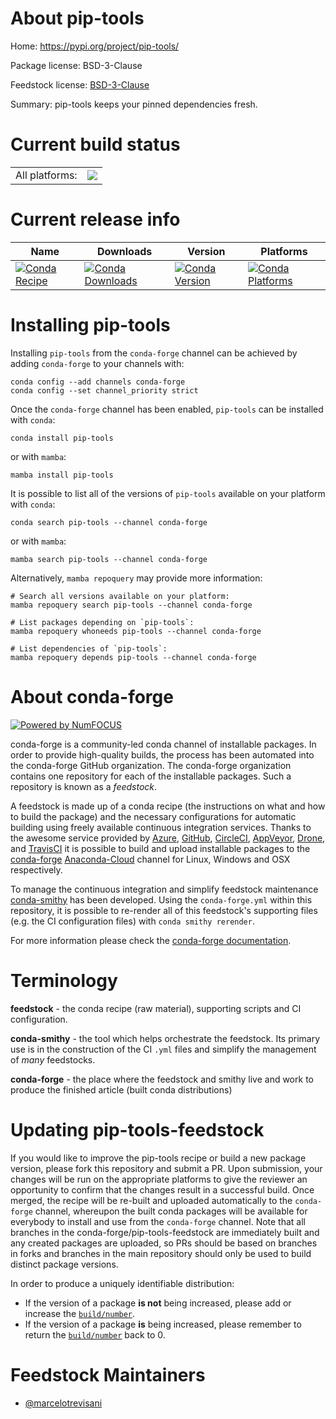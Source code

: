 About pip-tools
===============

Home: https://pypi.org/project/pip-tools/

Package license: BSD-3-Clause

Feedstock license: [BSD-3-Clause](https://github.com/conda-forge/pip-tools-feedstock/blob/main/LICENSE.txt)

Summary: pip-tools keeps your pinned dependencies fresh.

Current build status
====================


<table><tr><td>All platforms:</td>
    <td>
      <a href="https://dev.azure.com/conda-forge/feedstock-builds/_build/latest?definitionId=9523&branchName=main">
        <img src="https://dev.azure.com/conda-forge/feedstock-builds/_apis/build/status/pip-tools-feedstock?branchName=main">
      </a>
    </td>
  </tr>
</table>

Current release info
====================

| Name | Downloads | Version | Platforms |
| --- | --- | --- | --- |
| [![Conda Recipe](https://img.shields.io/badge/recipe-pip--tools-green.svg)](https://anaconda.org/conda-forge/pip-tools) | [![Conda Downloads](https://img.shields.io/conda/dn/conda-forge/pip-tools.svg)](https://anaconda.org/conda-forge/pip-tools) | [![Conda Version](https://img.shields.io/conda/vn/conda-forge/pip-tools.svg)](https://anaconda.org/conda-forge/pip-tools) | [![Conda Platforms](https://img.shields.io/conda/pn/conda-forge/pip-tools.svg)](https://anaconda.org/conda-forge/pip-tools) |

Installing pip-tools
====================

Installing `pip-tools` from the `conda-forge` channel can be achieved by adding `conda-forge` to your channels with:

```
conda config --add channels conda-forge
conda config --set channel_priority strict
```

Once the `conda-forge` channel has been enabled, `pip-tools` can be installed with `conda`:

```
conda install pip-tools
```

or with `mamba`:

```
mamba install pip-tools
```

It is possible to list all of the versions of `pip-tools` available on your platform with `conda`:

```
conda search pip-tools --channel conda-forge
```

or with `mamba`:

```
mamba search pip-tools --channel conda-forge
```

Alternatively, `mamba repoquery` may provide more information:

```
# Search all versions available on your platform:
mamba repoquery search pip-tools --channel conda-forge

# List packages depending on `pip-tools`:
mamba repoquery whoneeds pip-tools --channel conda-forge

# List dependencies of `pip-tools`:
mamba repoquery depends pip-tools --channel conda-forge
```


About conda-forge
=================

[![Powered by
NumFOCUS](https://img.shields.io/badge/powered%20by-NumFOCUS-orange.svg?style=flat&colorA=E1523D&colorB=007D8A)](https://numfocus.org)

conda-forge is a community-led conda channel of installable packages.
In order to provide high-quality builds, the process has been automated into the
conda-forge GitHub organization. The conda-forge organization contains one repository
for each of the installable packages. Such a repository is known as a *feedstock*.

A feedstock is made up of a conda recipe (the instructions on what and how to build
the package) and the necessary configurations for automatic building using freely
available continuous integration services. Thanks to the awesome service provided by
[Azure](https://azure.microsoft.com/en-us/services/devops/), [GitHub](https://github.com/),
[CircleCI](https://circleci.com/), [AppVeyor](https://www.appveyor.com/),
[Drone](https://cloud.drone.io/welcome), and [TravisCI](https://travis-ci.com/)
it is possible to build and upload installable packages to the
[conda-forge](https://anaconda.org/conda-forge) [Anaconda-Cloud](https://anaconda.org/)
channel for Linux, Windows and OSX respectively.

To manage the continuous integration and simplify feedstock maintenance
[conda-smithy](https://github.com/conda-forge/conda-smithy) has been developed.
Using the ``conda-forge.yml`` within this repository, it is possible to re-render all of
this feedstock's supporting files (e.g. the CI configuration files) with ``conda smithy rerender``.

For more information please check the [conda-forge documentation](https://conda-forge.org/docs/).

Terminology
===========

**feedstock** - the conda recipe (raw material), supporting scripts and CI configuration.

**conda-smithy** - the tool which helps orchestrate the feedstock.
                   Its primary use is in the construction of the CI ``.yml`` files
                   and simplify the management of *many* feedstocks.

**conda-forge** - the place where the feedstock and smithy live and work to
                  produce the finished article (built conda distributions)


Updating pip-tools-feedstock
============================

If you would like to improve the pip-tools recipe or build a new
package version, please fork this repository and submit a PR. Upon submission,
your changes will be run on the appropriate platforms to give the reviewer an
opportunity to confirm that the changes result in a successful build. Once
merged, the recipe will be re-built and uploaded automatically to the
`conda-forge` channel, whereupon the built conda packages will be available for
everybody to install and use from the `conda-forge` channel.
Note that all branches in the conda-forge/pip-tools-feedstock are
immediately built and any created packages are uploaded, so PRs should be based
on branches in forks and branches in the main repository should only be used to
build distinct package versions.

In order to produce a uniquely identifiable distribution:
 * If the version of a package **is not** being increased, please add or increase
   the [``build/number``](https://docs.conda.io/projects/conda-build/en/latest/resources/define-metadata.html#build-number-and-string).
 * If the version of a package **is** being increased, please remember to return
   the [``build/number``](https://docs.conda.io/projects/conda-build/en/latest/resources/define-metadata.html#build-number-and-string)
   back to 0.

Feedstock Maintainers
=====================

* [@marcelotrevisani](https://github.com/marcelotrevisani/)

